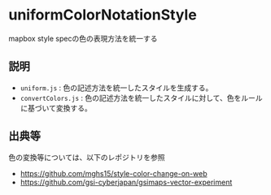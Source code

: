 # uniformColorNotationStyle
mapbox style specの色の表現方法を統一する

## 説明
* `uniform.js` : 色の記述方法を統一したスタイルを生成する。
* `convertColors.js` : 色の記述方法を統一したスタイルに対して、色をルールに基づいて変換する。

## 出典等
色の変換等については、以下のレポジトリを参照
* https://github.com/mghs15/style-color-change-on-web
* https://github.com/gsi-cyberjapan/gsimaps-vector-experiment
